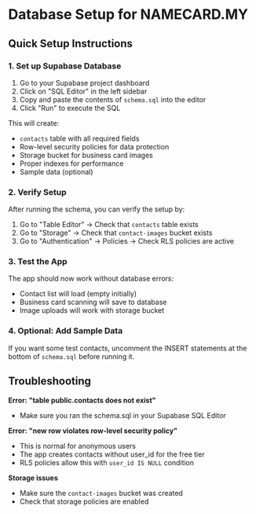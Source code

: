 # Database Setup for NAMECARD.MY

## Quick Setup Instructions

### 1. Set up Supabase Database

1. Go to your Supabase project dashboard
2. Click on "SQL Editor" in the left sidebar
3. Copy and paste the contents of `schema.sql` into the editor
4. Click "Run" to execute the SQL

This will create:
- `contacts` table with all required fields
- Row-level security policies for data protection
- Storage bucket for business card images
- Proper indexes for performance
- Sample data (optional)

### 2. Verify Setup

After running the schema, you can verify the setup by:

1. Go to "Table Editor" → Check that `contacts` table exists
2. Go to "Storage" → Check that `contact-images` bucket exists
3. Go to "Authentication" → Policies → Check RLS policies are active

### 3. Test the App

The app should now work without database errors:
- Contact list will load (empty initially)
- Business card scanning will save to database
- Image uploads will work with storage bucket

### 4. Optional: Add Sample Data

If you want some test contacts, uncomment the INSERT statements at the bottom of `schema.sql` before running it.

## Troubleshooting

**Error: "table public.contacts does not exist"**
- Make sure you ran the schema.sql in your Supabase SQL Editor

**Error: "new row violates row-level security policy"**
- This is normal for anonymous users
- The app creates contacts without user_id for the free tier
- RLS policies allow this with `user_id IS NULL` condition

**Storage issues**
- Make sure the `contact-images` bucket was created
- Check that storage policies are enabled